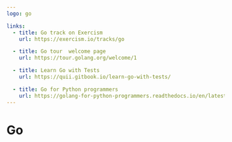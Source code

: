 ```yaml
---
logo: go

links:
  - title: Go track on Exercism
    url: https://exercism.io/tracks/go

  - title: Go tour  welcome page
    url: https://tour.golang.org/welcome/1

  - title: Learn Go with Tests
    url: https://quii.gitbook.io/learn-go-with-tests/

  - title: Go for Python programmers
    url: https://golang-for-python-programmers.readthedocs.io/en/latest/index.html
---
```

# Go
